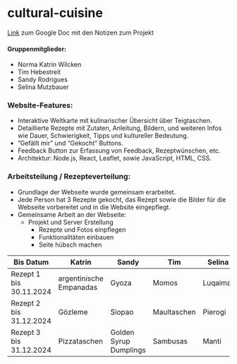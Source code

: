 # cultural-cuisine
[Link](https://docs.google.com/document/d/1XKtVvjKM9jpOuef7wFVSK_b8g2kQpW-vZQC78JlXPw0/edit?pli=1&tab=t.0#heading=h.249yeeusaif8) zum Google Doc mit den Notizen zum Projekt

#### Gruppenmitglieder:
- Norma Katrin Wilcken
- Tim Hebestreit
- Sandy Rodrigues
- Selina Mutzbauer

### Website-Features:
- Interaktive Weltkarte mit kulinarischer Übersicht über Teigtaschen.
- Detaillierte Rezepte mit Zutaten, Anleitung, Bildern, und weiteren Infos wie Dauer, Schwierigkeit, Tipps und kultureller Bedeutung.
- ”Gefällt mir” und “Gekocht” Buttons.
- Feedback Button zur Erfassung von Feedback, Rezeptwünschen, etc.
- Architektur: Node.js, React, Leaflet, sowie JavaScript, HTML, CSS.


### Arbeitsteilung / Rezepteverteilung:
- Grundlage der Webseite wurde gemeinsam erarbeitet.
- Jede Person hat 3 Rezepte gekocht, das Rezept sowie die Bilder für die Webseite vorbereitet und in die Website eingepflegt.
- Gemeinsame Arbeit an der Webseite:
  - Projekt und Server Erstellung
	- Rezepte und Fotos einpflegen
	- Funktionalitäten einbauen
	- Seite hübsch machen


Bis Datum  | Katrin | Sandy | Tim | Selina
------------- | ------------- | ------------- | ------------- | ------------- 
Rezept 1 bis 30.11.2024 | argentinische Empanadas | Gyoza  | Momos | Luqaimat  
Rezept 2 bis 31.12.2024 | Gözleme | Siopao  | Maultaschen | Pierogi  
Rezept 3 bis 31.12.2024 | Pizzataschen | Golden Syrup Dumplings | Sambusas | Manti
